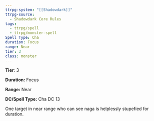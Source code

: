 ```yaml
---
ttrpg-system: "[[Shadowdark]]"
ttrpg-source:
  - Shadowdark Core Rules
tags:
  - ttrpg/spell
  - ttrpg/monster-spell
Spell Type: Cha
duration: Focus
range: Near
tier: 3
class: monster
---
```

**Tier**: 3

**Duration:** Focus

**Range:** Near

**DC/Spell Type:** Cha DC 13

One target in near range who can see naga is helplessly stupefied for duration. 